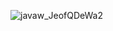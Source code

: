 ![javaw_JeofQDeWa2](https://github.com/Catomon/petals/assets/52209538/8d669834-999d-44c2-bcda-119148f8352d)
